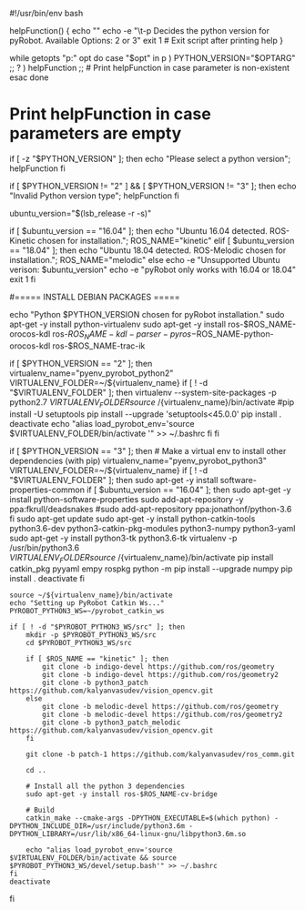 #!/usr/bin/env bash

helpFunction()
{
   echo ""
   echo -e "\t-p Decides the python version for pyRobot. Available Options: 2 or 3"
   exit 1 # Exit script after printing help
}

while getopts "p:" opt
do
   case "$opt" in
      p ) PYTHON_VERSION="$OPTARG" ;;
      ? ) helpFunction ;; # Print helpFunction in case parameter is non-existent
   esac
done

# Print helpFunction in case parameters are empty
if [ -z "$PYTHON_VERSION" ]; then
   echo "Please select a python version";
   helpFunction
fi

if [ $PYTHON_VERSION != "2" ] && [ $PYTHON_VERSION != "3" ]; then
	echo "Invalid Python version type";
   helpFunction
fi

ubuntu_version="$(lsb_release -r -s)"

if [ $ubuntu_version == "16.04" ]; then
	echo "Ubuntu 16.04 detected. ROS-Kinetic chosen for installation.";
	ROS_NAME="kinetic"
elif [ $ubuntu_version == "18.04" ]; then
	echo "Ubuntu 18.04 detected. ROS-Melodic chosen for installation.";
	ROS_NAME="melodic"
else
	echo -e "Unsupported Ubuntu verison: $ubuntu_version"
	echo -e "pyRobot only works with 16.04 or 18.04"
	exit 1
fi


#===== INSTALL DEBIAN PACKAGES =====

echo "Python $PYTHON_VERSION chosen for pyRobot installation."
sudo apt-get -y install python-virtualenv
sudo apt-get -y install ros-$ROS_NAME-orocos-kdl ros-$ROS_NAME-kdl-parser-py ros-$ROS_NAME-python-orocos-kdl ros-$ROS_NAME-trac-ik

if [ $PYTHON_VERSION == "2" ]; then
	virtualenv_name="pyenv_pyrobot_python2"
	VIRTUALENV_FOLDER=~/${virtualenv_name}
	if [ ! -d "$VIRTUALENV_FOLDER" ]; then
		virtualenv --system-site-packages -p python2.7 $VIRTUALENV_FOLDER
		source ~/${virtualenv_name}/bin/activate
		#pip install -U setuptools
		pip install --upgrade 'setuptools<45.0.0'
		pip install .
		deactivate
		echo "alias load_pyrobot_env='source $VIRTUALENV_FOLDER/bin/activate '" >> ~/.bashrc
	fi
fi

if [ $PYTHON_VERSION == "3" ]; then
	# Make a virtual env to install other dependencies (with pip)
	virtualenv_name="pyenv_pyrobot_python3"
	VIRTUALENV_FOLDER=~/${virtualenv_name}
	if [ ! -d "$VIRTUALENV_FOLDER" ]; then
		sudo apt-get -y install software-properties-common
		if [ $ubuntu_version == "16.04" ]; then
			sudo apt-get -y install python-software-properties
			sudo add-apt-repository -y ppa:fkrull/deadsnakes
			#sudo add-apt-repository ppa:jonathonf/python-3.6
		fi
		sudo apt-get update
		sudo apt-get -y install python-catkin-tools python3.6-dev python3-catkin-pkg-modules python3-numpy python3-yaml
		sudo apt-get -y install python3-tk python3.6-tk
		virtualenv -p /usr/bin/python3.6 $VIRTUALENV_FOLDER
		source ~/${virtualenv_name}/bin/activate
		pip install catkin_pkg pyyaml empy rospkg
		python -m pip install --upgrade numpy
		pip install .
		deactivate
	fi

	source ~/${virtualenv_name}/bin/activate
	echo "Setting up PyRobot Catkin Ws..."
	PYROBOT_PYTHON3_WS=~/pyrobot_catkin_ws

	if [ ! -d "$PYROBOT_PYTHON3_WS/src" ]; then
		mkdir -p $PYROBOT_PYTHON3_WS/src
		cd $PYROBOT_PYTHON3_WS/src

		if [ $ROS_NAME == "kinetic" ]; then
			git clone -b indigo-devel https://github.com/ros/geometry
			git clone -b indigo-devel https://github.com/ros/geometry2
			git clone -b python3_patch https://github.com/kalyanvasudev/vision_opencv.git
		else
			git clone -b melodic-devel https://github.com/ros/geometry
			git clone -b melodic-devel https://github.com/ros/geometry2
			git clone -b python3_patch_melodic https://github.com/kalyanvasudev/vision_opencv.git
		fi
		
		git clone -b patch-1 https://github.com/kalyanvasudev/ros_comm.git

		cd ..
		
		# Install all the python 3 dependencies
		sudo apt-get -y install ros-$ROS_NAME-cv-bridge

		# Build
		catkin_make --cmake-args -DPYTHON_EXECUTABLE=$(which python) -DPYTHON_INCLUDE_DIR=/usr/include/python3.6m -DPYTHON_LIBRARY=/usr/lib/x86_64-linux-gnu/libpython3.6m.so
		
		echo "alias load_pyrobot_env='source $VIRTUALENV_FOLDER/bin/activate && source $PYROBOT_PYTHON3_WS/devel/setup.bash'" >> ~/.bashrc
	fi
	deactivate
fi

